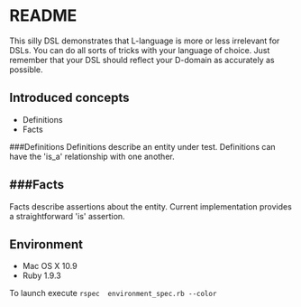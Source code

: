 README
====
This silly DSL demonstrates that L-language is more or less irrelevant for DSLs. You can do all sorts of tricks with your language of choice. Just remember that your DSL should reflect your D-domain as accurately as possible.

Introduced concepts
---
* Definitions
* Facts

###Definitions
Definitions describe an entity under test. Definitions can have the 'is_a' relationship with one another.

###Facts
---
Facts describe assertions about the entity. Current implementation provides a straightforward 'is' assertion.


Environment
---
* Mac OS X 10.9
* Ruby 1.9.3

To launch execute
	`rspec  environment_spec.rb --color`

